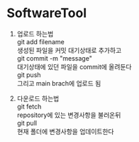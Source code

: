 # SoftwareTool

1. 업로드 하는법<br/>
git add filename<br/>
  생성된 파일을 커밋 대기상태로 추가하고<br/>
git commit -m "message"<br/>
  대기상태에 있던 파일을 commit에 올려둔다<br/>
git push<br/>
  그리고 main brach에 업로드 됨<br/>
  
2. 다운로드 하는법<br/>
git fetch<br/>
  repository에 있는 변경사항을 불러온뒤<br/>
git pull<br/>
  현재 폴더에 변경사항을 업데이트한다<br/>


